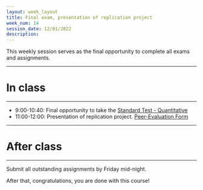 ```yaml
---
layout: week_layout
title: Final exam, presentation of replication project
week_num: 14
session_date: 12/01/2022
description:
---
```


This weekly session serves as the final opportunity to complete all exams and assignments.

---
# In class
---

- 9:00-10:40: Final opportunity to take the [Standard Test - Quantitative](/test_quant/)
- 11:00-12:00: Presentation of replication project. [Peer-Evaluation Form](#)

---
# After class
---

Submit all outstanding assignments by Friday mid-night.

After that, congratulations, you are done with this course!

<!-- 
due: <a href="https://amgps.jima.me/assignments/#4-replication-project">Presentation of replication (10 pts); verification report (10 pts); replication report (final, due the following week; 20 pts)</a>
 -->
